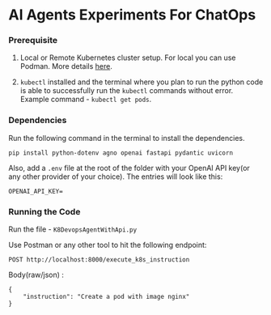 # AI Agents Experiments For ChatOps

### Prerequisite

1. Local or Remote Kubernetes cluster setup. For local you can use Podman. More details [here](https://podman-desktop.io/blog/running-a-local-kubernetes-cluster-with-podman-desktop).

2. `kubectl` installed and the terminal where you plan to run the python code is able to successfully run the `kubectl` commands without error. Example command - `kubectl get pods`.

### Dependencies

Run the following command in the terminal to install the dependencies.
```
pip install python-dotenv agno openai fastapi pydantic uvicorn
```

Also, add a `.env` file at the root of the folder with your OpenAI API key(or any other provider of your choice). The entries will look like this:

```
OPENAI_API_KEY=
```

### Running the Code
Run the file - `K8DevopsAgentWithApi.py`

Use Postman or any other tool to hit the following endpoint:

```
POST http://localhost:8000/execute_k8s_instruction
```
Body(raw/json) :
```
{
    "instruction": "Create a pod with image nginx"
}
```
